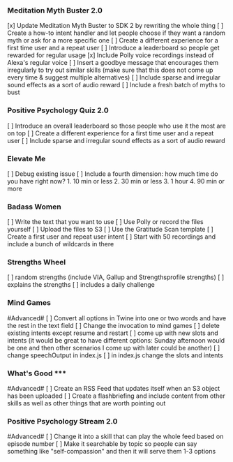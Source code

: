 ### Meditation Myth Buster 2.0 ###
[x] Update Meditation Myth Buster to SDK 2 by rewriting the whole thing
[ ] Create a how-to intent handler and let people choose if they want a random myth or ask for a more specific one
[ ] Create a different experience for a first time user and a repeat user
[ ] Introduce a leaderboard so people get rewarded for regular usage
[x] Include Polly voice recordings instead of Alexa's regular voice
[ ] Insert a goodbye message that encourages them irregularly to try out similar skills (make sure that this does not come up every time & suggest multiple alternatives)
[ ] Include sparse and irregular sound effects as a sort of audio reward
[ ] Include a fresh batch of myths to bust

### Positive Psychology Quiz 2.0 ###
[ ] Introduce an overall leaderboard so those people who use it the most are on top
[ ] Create a different experience for a first time user and a repeat user
[ ] Include sparse and irregular sound effects as a sort of audio reward

### Elevate Me ###
[ ] Debug existing issue 
[ ] Include a fourth dimension: how much time do you have right now? 1. 10 min or less 2. 30 min or less 3. 1 hour 4. 90 min or more

### Badass Women ###
[ ] Write the text that you want to use
[ ] Use Polly or record the files yourself
[ ] Upload the files to S3
[ ] Use the Gratitude Scan template
[ ] Create a first user and repeat user intent 
[ ] Start with 50 recordings and include a bunch of wildcards in there 

### Strengths Wheel ###
[ ] random strengths (include VIA, Gallup and Strengthsprofile strengths)
[ ] explains the strengths
[ ] includes a daily challenge

### Mind Games ###
#Advanced#
[ ] Convert all options in Twine into one or two words and have the rest in the text field
[ ] Change the invocation to mind games
[ ] delete existing intents except resume and restart
[ ] come up with new slots and intents (it would be great to have different options: Sunday afternoon would be one and then other scenarios I come up with later could be another) 
[ ] change speechOutput in index.js
[ ] in index.js change the slots and intents

### What's Good ***
#Advanced#
[ ] Create an RSS Feed that updates itself when an S3 object has been uploaded
[ ] Create a flashbriefing and include content from other skills as well as other things that are worth pointing out

### Positive Psychology Stream 2.0 ###
#Advanced#
[ ] Change it into a skill that can play the whole feed based on episode number
[ ] Make it searchable by topic so people can say something like "self-compassion" and then it will serve them 1-3 options


